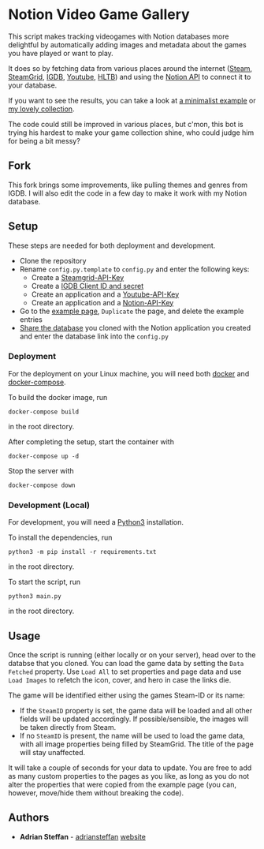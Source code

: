 # Notion Video Game Gallery

 This script makes tracking videogames with Notion databases more delightful by automatically adding images and metadata about the games you have played or want to play.

It does so by fetching data from various places around the internet ([Steam](https://store.steampowered.com/), [SteamGrid](https://www.steamgriddb.com/), [IGDB](https://www.igdb.com/), [Youtube](https://www.youtube.com/), [HLTB](https://howlongtobeat.com/)) and using the [Notion API](https://developers.notion.com/) to connect it to your database.

If you want to see the results, you can take a look at [a minimalist example](https://adriansteffan.notion.site/288d8bda00e6470f964b746d96b7219c?v=8991ff720345476285cd3b172e3003b4) or [my lovely collection](https://adriansteffan.notion.site/8358e5f496f846a4a4e9ded10d67fa27?v=4578337d13cb4addb6326c85fe4ab539).

The code could still be improved in various places, but c'mon, this bot is trying his hardest to make your game collection shine, who could judge him for being a bit messy?

## Fork

This fork brings some improvements, like pulling themes and genres from IGDB. I will also edit the code in a few day to make it work with my Notion database.

## Setup

These steps are needed for both deployment and development.

* Clone the repository
* Rename `config.py.template` to `config.py` and enter the following keys:
    * Create a [Steamgrid-API-Key](https://www.steamgriddb.com/profile/preferences/api)
    * Create a [IGDB Client ID and secret](https://api-docs.igdb.com/#account-creation) 
    * Create an application and a [Youtube-API-Key](https://developers.google.com/youtube/v3/quickstart/python)
    * Create an application and a [Notion-API-Key](https://developers.notion.com/docs/getting-started#step-1-create-an-integration)
* Go to the [example page](https://adriansteffan.notion.site/288d8bda00e6470f964b746d96b7219c?v=8991ff720345476285cd3b172e3003b4), `Duplicate` the page, and delete the example entries
* [Share the database](https://developers.notion.com/docs/getting-started#step-2-share-a-database-with-your-integration) you cloned with the Notion application you created and enter the database link into the `config.py`



### Deployment

For the deployment on your Linux machine, you will need both [docker](https://docs.docker.com/engine/install/) and [docker-compose](https://docs.docker.com/compose/install/).

To build the docker image, run 

```
docker-compose build
```

in the root directory.

After completing the setup, start the container with

```
docker-compose up -d
```

Stop the server with

```
docker-compose down
```


### Development (Local)

For development, you will need a [Python3](https://www.python.org/downloads/) installation.

To install the dependencies, run
```
python3 -m pip install -r requirements.txt
```
in the root directory.

To start the script, run

```
python3 main.py
```
in the root directory.

## Usage

Once the script is running (either locally or on your server), head over to the databse that you cloned.
You can load the game data by setting the `Data Fetched` property. Use `Load All` to set properties and page data and use `Load Images` to refetch the icon, cover, and hero in case the links die.

The game will be identified either using the games Steam-ID or its name:

* If the `SteamID` property is set, the game data will be loaded and all other fields will be updated accordingly. If possible/sensible, the images will be taken directly from Steam.
* If no `SteamID` is present, the name will be used to load the game data, with all image properties being filled by SteamGrid. The title of the page will stay unaffected.

It will take a couple of seconds for your data to update.
You are free to add as many custom properties to the pages as you like, as long as you do not alter the properties that were copied from the example page (you can, however, move/hide them without breaking the code).

## Authors

* **Adrian Steffan** - [adriansteffan](https://github.com/adriansteffan) [website](https://adriansteffan.com/)

